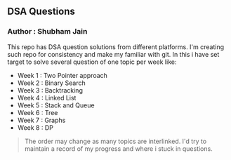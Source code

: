 ## DSA Questions
### Author : Shubham Jain
This repo has DSA question solutions from different platforms. I'm creating such repo for consistency and make my familiar with git. In this i have set target to solve several question of one topic per week like:
* Week 1 : Two Pointer approach
* Week 2 : Binary Search
* Week 3 : Backtracking
* Week 4 : Linked List
* Week 5 : Stack and Queue
* Week 6 : Tree
* Week 7 : Graphs
* Week 8 : DP

> The order may change as many topics are interlinked. I'd try to maintain a record of my progress and where i stuck in questions.
